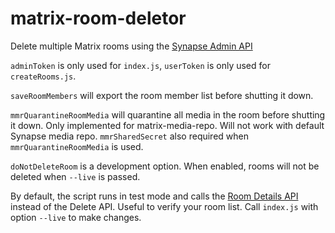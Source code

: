 # matrix-room-deletor

Delete multiple Matrix rooms using the
[Synapse Admin API](https://matrix-org.github.io/synapse/latest/admin_api/rooms.html#version-2-new-version)

`adminToken` is only used for `index.js`, `userToken` is only used for
`createRooms.js`.

`saveRoomMembers` will export the room member list before shutting it down.

`mmrQuarantineRoomMedia` will quarantine all media in the room before shutting
it down. Only implemented for matrix-media-repo. Will not work with default
Synapse media repo. `mmrSharedSecret` also required when
`mmrQuarantineRoomMedia` is used.

`doNotDeleteRoom` is a development option. When enabled, rooms will not be
deleted when `--live` is passed.

By default, the script runs in test mode and calls the
[Room Details API](https://matrix-org.github.io/synapse/latest/admin_api/rooms.html#room-details-api)
instead of the Delete API. Useful to verify your room list. Call `index.js`
with option `--live` to make changes.
